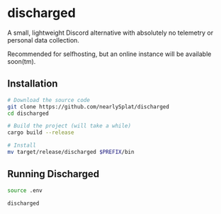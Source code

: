 # discharged

A small, lightweight Discord alternative with absolutely no telemetry or personal data collection.

Recommended for selfhosting, but an online instance will be available soon(tm).

## Installation

```sh
# Download the source code
git clone https://github.com/nearlySplat/discharged
cd discharged

# Build the project (will take a while)
cargo build --release

# Install
mv target/release/discharged $PREFIX/bin
```

## Running Discharged

```sh
source .env

discharged
```
